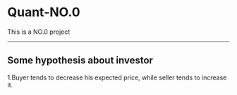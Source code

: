 # Quant-NO.0
This is a NO.0 project
***
## Some hypothesis about investor
1.Buyer tends to decrease his expected price, while seller tends to increase it.
